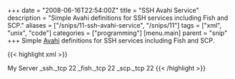 +++
date = "2008-06-16T22:54:00Z"
title = "SSH Avahi Service"
description = "Simple Avahi definitions for SSH services including Fish and SCP."
aliases = ["/snips/11-ssh-avahi-service", "/snips/11"]
tags = ["xml", "unix", "code"]
categories = ["programming"]
[menu.main]
  parent = "snip"
+++
Simple [Avahi](https://www.avahi.org/) definitions for SSH services including Fish and SCP.

{{< highlight xml >}}
<?xml version="1.0" standalone='no'?>
<!DOCTYPE service-group SYSTEM "avahi-service.dtd">
<service-group>
    <name>My Server</name>
    <service>
        <type>_ssh._tcp</type>
        <port>22</port>
    </service>
    <service>
        <type>_fish._tcp</type>
        <port>22</port>
    </service>
    <service>
        <type>_scp._tcp</type>
        <port>22</port>
    </service>
</service-group>
{{< /highlight >}}
